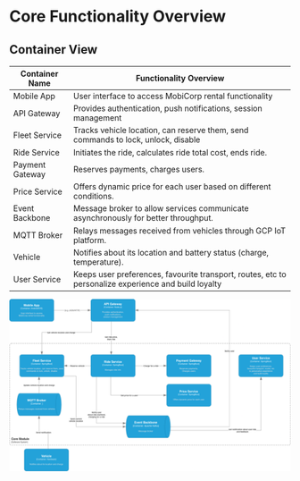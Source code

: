 # Core Functionality Overview

## Container View

| Container Name  | Functionality Overview                                                                               |
|-----------------|------------------------------------------------------------------------------------------------------|
| Mobile App      | User interface to access MobiCorp rental functionality                                               |
| API Gateway     | Provides authentication, push notifications, session management                                      |
| Fleet Service   | Tracks vehicle location, can reserve them, send commands to lock, unlock, disable                    |
| Ride Service    | Initiates the ride, calculates ride total cost, ends ride.                                           |
| Payment Gateway | Reserves payments, charges users.                                                                    |
| Price Service   | Offers dynamic price for each user based on different conditions.                                    |
| Event Backbone  | Message broker to allow services communicate asynchronously for better throughput.                   |
| MQTT Broker     | Relays messages received from vehicles through GCP IoT platform.                                     |
| Vehicle         | Notifies about its location and battery status (charge, temperature).                                |
| User Service    | Keeps user preferences, favourite transport, routes, etc to personalize experience and build loyalty |

![Diagram](Core%20Containers.drawio.png)
